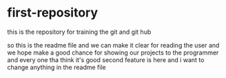 # first-repository
this is the repository for training the git and git hub


so this is the readme file and we can make it clear for reading the user 
and we hope make a good chance for showing our projects to the programmer and every one tha think it's good
second feature is here and i want to change anything in the readme file 
